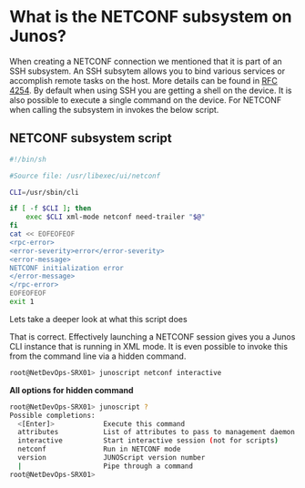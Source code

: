 What is the NETCONF subsystem on Junos?
=======================================

When creating a NETCONF connection we mentioned that it is part of an SSH subsystem. An SSH subsytem allows you to bind various services or accomplish remote tasks on the host. More details can be found in [RFC 4254](http://www.ietf.org/rfc/rfc4254.txt). By default when using SSH you are getting a shell on the device. It is also possible to execute a single command on the device. For NETCONF when calling the subsystem in invokes the below script.

NETCONF subsystem script
------------------------

```bash
#!/bin/sh

#Source file: /usr/libexec/ui/netconf

CLI=/usr/sbin/cli

if [ -f $CLI ]; then
    exec $CLI xml-mode netconf need-trailer "$@"
fi
cat << EOFEOFEOF
<rpc-error>
<error-severity>error</error-severity>
<error-message>
NETCONF initialization error
</error-message>
</rpc-error>
EOFEOFEOF
exit 1
```

Lets take a deeper look at what this script does

That is correct. Effectively launching a NETCONF session gives you a Junos CLI instance that is running in XML mode. It is even possible to invoke this from the command line via a hidden command.

```bash
root@NetDevOps-SRX01> junoscript netconf interactive
```

**All options for hidden command**

```bash
root@NetDevOps-SRX01> junoscript ?
Possible completions:
  <[Enter]>            Execute this command
  attributes           List of attributes to pass to management daemon
  interactive          Start interactive session (not for scripts)
  netconf              Run in NETCONF mode
  version              JUNOScript version number
  |                    Pipe through a command
root@NetDevOps-SRX01>
```
